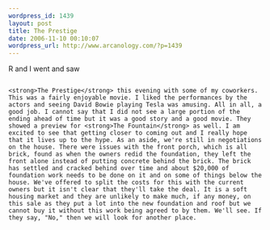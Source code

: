 ```yaml
--- 
wordpress_id: 1439
layout: post
title: The Prestige
date: 2006-11-10 00:10:07
wordpress_url: http://www.arcanology.com/?p=1439
---
```

R and I went and saw 
                                                                                                                                                                                                                                                                                                                                                                                                                                                                                                                                                                                                                                                                                                                                                                                                                              
                                                                                                                                                                                                                                                                                                                                                                                                                                                                                                                                                                                                                                                                                                                                                                                                                              <strong>The Prestige</strong> this evening with some of my coworkers. This was a fairly enjoyable movie. I liked the performances by the actors and seeing David Bowie playing Tesla was amusing. All in all, a good job. I cannot say that I did not see a large portion of the ending ahead of time but it was a good story and a good movie. They showed a preview for <strong>The Fountain</strong> as well. I am excited to see that getting closer to coming out and I really hope that it lives up to the hype. As an aside, we're still in negotiations on the house. There were issues with the front porch, which is all brick, found as when the owners redid the foundation, they left the front alone instead of putting concrete behind the brick. The brick has settled and cracked behind over time and about $20,000 of foundation work needs to be done on it and on some of things below the house. We've offered to split the costs for this with the current owners but it isn't clear that they'll take the deal. It is a soft housing market and they are unlikely to make much, if any money, on this sale as they put a lot into the new foundation and roof but we cannot buy it without this work being agreed to by them. We'll see. If they say, "No," then we will look for another place.